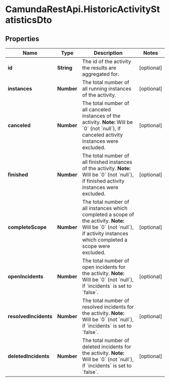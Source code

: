# CamundaRestApi.HistoricActivityStatisticsDto

## Properties
Name | Type | Description | Notes
------------ | ------------- | ------------- | -------------
**id** | **String** | The id of the activity the results are aggregated for. | [optional] 
**instances** | **Number** | The total number of all running instances of the activity. | [optional] 
**canceled** | **Number** | The total number of all canceled instances of the activity. **Note:** Will be &#x60;0&#x60; (not &#x60;null&#x60;), if canceled activity instances were excluded. | [optional] 
**finished** | **Number** | The total number of all finished instances of the activity. **Note:** Will be &#x60;0&#x60; (not &#x60;null&#x60;), if finished activity instances were excluded. | [optional] 
**completeScope** | **Number** | The total number of all instances which completed a scope of the activity. **Note:** Will be &#x60;0&#x60; (not &#x60;null&#x60;), if activity instances which completed a scope were excluded. | [optional] 
**openIncidents** | **Number** | The total number of open incidents for the activity. **Note:** Will be &#x60;0&#x60; (not &#x60;null&#x60;), if &#x60;incidents&#x60; is set to &#x60;false&#x60;. | [optional] 
**resolvedIncidents** | **Number** | The total number of resolved incidents for the activity. **Note:** Will be &#x60;0&#x60; (not &#x60;null&#x60;), if &#x60;incidents&#x60; is set to &#x60;false&#x60;. | [optional] 
**deletedIncidents** | **Number** | The total number of deleted incidents for the activity. **Note:** Will be &#x60;0&#x60; (not &#x60;null&#x60;), if &#x60;incidents&#x60; is set to &#x60;false&#x60;. | [optional] 

